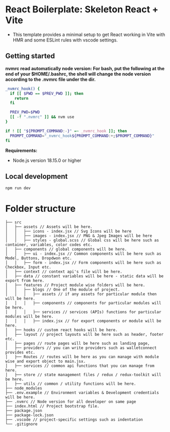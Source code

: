 # React Boilerplate: Skeleton React + Vite

- This template provides a minimal setup to get React working in Vite with HMR and some ESLint rules with vscode settings.

## Getting started

**nvmrc read automatically node version: For bash, put the following at the end of your $HOME/.bashrc, the shell will change the node version according to the .nvmrc file under the dir.**

```bash
_nvmrc_hook() {
  if [[ $PWD == $PREV_PWD ]]; then
    return
  fi

  PREV_PWD=$PWD
  [[ -f ".nvmrc" ]] && nvm use
}

if ! [[ "${PROMPT_COMMAND:-}" =~ _nvmrc_hook ]]; then
  PROMPT_COMMAND="_nvmrc_hook${PROMPT_COMMAND:+;$PROMPT_COMMAND}"
fi
```

**Requirements:**

- Node.js version 18.15.0 or higher

## Local development

```bash
npm run dev
```

# Folder structure

```
├── src
│   ├── assets // Assets will be here.
│   │	├── icons - index.jsx // Svg Icons will be here
│   │   ├── images - index.jsx // PNG & Jpeg Images will be here
│   │   ├── styles - global.scss // Global css will be here such as container, variables, color codes etc.
│   ├── components // global components will be here.
│   │   ├── ui - index.jsx // Common components will be here such as Model, Buttons, Dropdwon etc.
│   │   ├── form - index.jsx // Form components will be here such as Checkbox, Input etc.
│   ├── context // context api's file will be here.
│   ├── data // constant variables will be here - static data will be export from here.
│   ├── features // Project module wise folders will be here.
│	│   ├── blogs // One of the module of project.
│	│	│   ├── assets // if any assets for particular module then will be here.
│	│	│   ├── components // components for particular modules will be here.
│	│	│   ├── services // services (APIs) functions for particular modules will be here.
│	│	│   ├── index.jsx // for export components or module will be here.
│   ├── hooks // custom react hooks will be here.
│   ├── layout // project layouts will be here such as header, footer etc.
│   ├── pages // route pages will be here such as landing page,
│   ├── providers // you can write providers such as walletconnect provides etc.
│   ├── Routes // routes will be here as you can manage with module wise and export object to main.jsx.
│   ├── services // common api functions that you can manage from here.
│   ├── store // state management files / redux / redux-toolkit will be here.
│   ├── utils // common / utility functions will be here.
├── node_modules
├── .env.example // Environment variables & Development credentials will be here.
├── .nvmrc // Node version for all developer on same page
├── index.html // Project bootstrap file.
├── package.json
├── package-lock.json
├── .vscode // project-specific settings such as indentation
└── .gitignore
```

